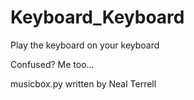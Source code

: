 # Keyboard_Keyboard
Play the keyboard on your keyboard

Confused? Me too...

musicbox.py written by Neal Terrell
